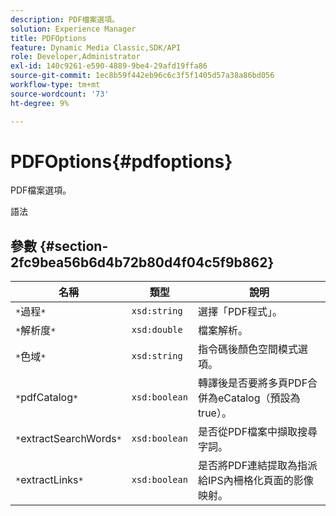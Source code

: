```yaml
---
description: PDF檔案選項。
solution: Experience Manager
title: PDFOptions
feature: Dynamic Media Classic,SDK/API
role: Developer,Administrator
exl-id: 140c9261-e590-4889-9be4-29afd19ffa86
source-git-commit: 1ec8b59f442eb96c6c3f5f1405d57a38a86bd056
workflow-type: tm+mt
source-wordcount: '73'
ht-degree: 9%

---
```


# PDFOptions{#pdfoptions}

PDF檔案選項。

語法

## 參數 {#section-2fc9bea56b6d4b72b80d4f04c5f9b862}

| 名稱 | 類型 | 說明 |
|---|---|---|
| `*`過程`*` | `xsd:string` | 選擇「PDF程式」。 |
| `*`解析度`*` | `xsd:double` | 檔案解析。 |
| `*`色域`*` | `xsd:string` | 指令碼後顏色空間模式選項。 |
| `*`pdfCatalog`*` | `xsd:boolean` | 轉譯後是否要將多頁PDF合併為eCatalog（預設為true）。 |
| `*`extractSearchWords`*` | `xsd:boolean` | 是否從PDF檔案中擷取搜尋字詞。 |
| `*`extractLinks`*` | `xsd:boolean` | 是否將PDF連結提取為指派給IPS內柵格化頁面的影像映射。 |

